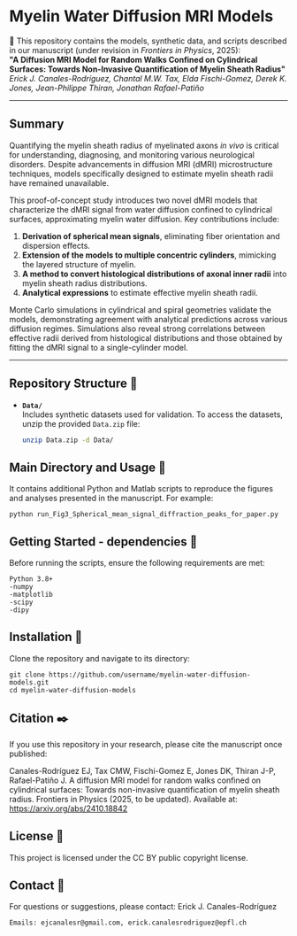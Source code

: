# Myelin Water Diffusion MRI Models

📢 This repository contains the models, synthetic data, and scripts described in our manuscript (under revision in *Frontiers in Physics*, 2025):  
**"A Diffusion MRI Model for Random Walks Confined on Cylindrical Surfaces: Towards Non-Invasive Quantification of Myelin Sheath Radius"**  
*Erick J. Canales-Rodríguez, Chantal M.W. Tax, Elda Fischi-Gomez, Derek K. Jones, Jean-Philippe Thiran, Jonathan Rafael-Patiño*

---

## Summary

Quantifying the myelin sheath radius of myelinated axons *in vivo* is critical for understanding, diagnosing, and monitoring various neurological disorders. Despite advancements in diffusion MRI (dMRI) microstructure techniques, models specifically designed to estimate myelin sheath radii have remained unavailable.  

This proof-of-concept study introduces two novel dMRI models that characterize the dMRI signal from water diffusion confined to cylindrical surfaces, approximating myelin water diffusion. Key contributions include:  

1. **Derivation of spherical mean signals**, eliminating fiber orientation and dispersion effects.  
2. **Extension of the models to multiple concentric cylinders**, mimicking the layered structure of myelin.  
3. **A method to convert histological distributions of axonal inner radii** into myelin sheath radius distributions.  
4. **Analytical expressions** to estimate effective myelin sheath radii.  

Monte Carlo simulations in cylindrical and spiral geometries validate the models, demonstrating agreement with analytical predictions across various diffusion regimes. Simulations also reveal strong correlations between effective radii derived from histological distributions and those obtained by fitting the dMRI signal to a single-cylinder model.  

---

## Repository Structure 📖

- **`Data/`**  
  Includes synthetic datasets used for validation. To access the datasets, unzip the provided `Data.zip` file:  
  ```bash
  unzip Data.zip -d Data/
  
## Main Directory and Usage 🚀
It contains additional Python and Matlab scripts to reproduce the figures and analyses presented in the manuscript. For example:

    python run_Fig3_Spherical_mean_signal_diffraction_peaks_for_paper.py
    

## Getting Started - dependencies 🔧
Before running the scripts, ensure the following requirements are met:
```
Python 3.8+
-numpy
-matplotlib
-scipy
-dipy
```
## Installation 🎁
Clone the repository and navigate to its directory:

    git clone https://github.com/username/myelin-water-diffusion-models.git
    cd myelin-water-diffusion-models

## Citation ✒️
If you use this repository in your research, please cite the manuscript once published:

Canales-Rodríguez EJ, Tax CMW, Fischi-Gomez E, Jones DK, Thiran J-P, Rafael-Patiño J.
A diffusion MRI model for random walks confined on cylindrical surfaces: Towards non-invasive quantification of myelin sheath radius.
Frontiers in Physics (2025, to be updated).
Available at: https://arxiv.org/abs/2410.18842

## License 📄
This project is licensed under the CC BY public copyright license.

## Contact 📧
For questions or suggestions, please contact: Erick J. Canales-Rodríguez

    Emails: ejcanalesr@gmail.com, erick.canalesrodriguez@epfl.ch
